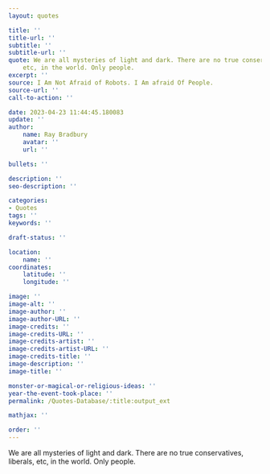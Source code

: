 ```yaml
---
layout: quotes

title: ''
title-url: ''
subtitle: ''
subtitle-url: ''
quote: We are all mysteries of light and dark. There are no true conservatives, liberals,
    etc, in the world. Only people.
excerpt: ''
source: I Am Not Afraid of Robots. I Am afraid Of People.
source-url: ''
call-to-action: ''

date: 2023-04-23 11:44:45.180083
update: ''
author:
    name: Ray Bradbury
    avatar: ''
    url: ''

bullets: ''

description: ''
seo-description: ''

categories:
- Quotes
tags: ''
keywords: ''

draft-status: ''

location:
    name: ''
coordinates:
    latitude: ''
    longitude: ''

image: ''
image-alt: ''
image-author: ''
image-author-URL: ''
image-credits: ''
image-credits-URL: ''
image-credits-artist: ''
image-credits-artist-URL: ''
image-credits-title: ''
image-description: ''
image-title: ''

monster-or-magical-or-religious-ideas: ''
year-the-event-took-place: ''
permalink: /Quotes-Database/:title:output_ext

mathjax: ''

order: ''
---
```

We are all mysteries of light and dark. There are no true conservatives, liberals, etc, in the world. Only people.